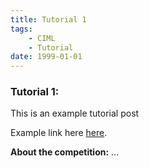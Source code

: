 ```yaml
---
title: Tutorial 1
tags:
    - CIML
    - Tutorial
date: 1999-01-01
---
```


<h3>Tutorial 1:</h3>
This is an example tutorial post

Example link here <a href="https://www.studentclustercompetition.us/">here</a>.

<b>About the competition:</b> ...
